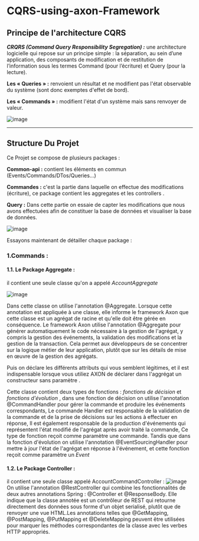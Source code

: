 # CQRS-using-axon-Framework
## Principe de l'architecture CQRS 

***CRQRS (Command Query Responsibility Segregation) :*** 
une architecture logicielle qui repose sur un principe simple : la séparation, au sein d’une application, des composants de modification et de restitution de l’information sous les termes Command (pour l’écriture) et Query (pour la lecture).

**Les « Queries » :** renvoient un résultat et ne modifient pas l'état observable du système (sont donc exemptes d'effet de bord).

**Les « Commands » :** modifient l'état d'un système mais sans renvoyer de valeur.

![image](https://user-images.githubusercontent.com/85801662/219696629-475591f3-dfc2-4651-84ac-a9c5d0f3f5f5.png)

***
## Structure Du Projet 
Ce Projet se compose de plusieurs packages :

**Common-api :** contient les éléments en commun (Events/Commands/DTos/Queries...)

**Commandes :** c'est la partie dans laquelle on effectue des modifications (écriture), ce package contient les aggregates et les controllers .

**Query :** Dans cette partie on essaie de capter les modifications que nous avons effectuées afin de constituer la base de données et visualiser la base de données.

![image](https://user-images.githubusercontent.com/85801662/219712238-f145cdbe-e54d-475c-851c-cf9e7eccc8e0.png)

Essayons maintenant de détailler chaque package :

### 1.Commands :
#### 1.1. Le Package Aggregate :
il contient une seule classe qu'on a appelé *AccountAggregate*

![image](https://user-images.githubusercontent.com/85801662/219717835-7d283d48-41de-4a24-aff9-07aa098a1dd6.png)

 Dans cette classe on utilise l'annotation @Aggregate. Lorsque cette annotation est appliquée à une classe, elle informe le framework Axon que cette classe est un agrégat de racine et qu'elle doit être gérée en conséquence. Le framework Axon utilise l'annotation @Aggregate pour générer automatiquement le code nécessaire à la gestion de l'agrégat, y compris la gestion des événements, la validation des modifications et la gestion de la transaction. Cela permet aux développeurs de se concentrer sur la logique métier de leur application, plutôt que sur les détails de mise en œuvre de la gestion des agrégats.

Puis on déclare les différents attributs qui vous semblent légitimes, et il est indispensable lorsque vous utiliez AXON de déclarer dans l'aggrégat un constructeur sans paramètre .

Cette classe contient deux types de fonctions : *fonctions de décision* et *fonctions d'évolution* , dans une fonction de décision on utilise l'annotation @CommandHandler  pour gérer la commande et produire les événements correspondants, Le commande Handler est responsable de la validation de la commande et de la prise de décisions sur les actions à effectuer en réponse, Il est également responsable de la production d'événements qui représentent l'état modifié de l'agrégat après avoir traité la commande, Ce type de fonction reçoit comme paramètre une commande.  Tandis que dans la fonction d'évolution on utilise l'annotation @EventSourcingHandler pour mettre à jour l'état de l'agrégat en réponse à l'événement, et cette fonction reçoit comme paramètre un *Event* 

#### 1.2. Le Package Controller :
il contient une seule classe appelé AccountCommandController :
![image](https://user-images.githubusercontent.com/85801662/219758311-24da26af-e034-4469-9f0e-bf82c79c1b48.png)
On utilise l'annotation @RestController qui combine les fonctionnalités de deux autres annotations Spring : @Controller et @ResponseBody. Elle indique que la classe annotée est un contrôleur de REST qui retourne directement des données sous forme d'un objet serialisé, plutôt que de renvoyer une vue HTML.Les annotations telles que @GetMapping, @PostMapping, @PutMapping et @DeleteMapping peuvent être utilisées pour marquer les méthodes correspondantes de la classe avec les verbes HTTP appropriés.
